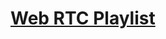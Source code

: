 # <a href="https://www.youtube.com/playlist?list=PLF_SZiztoCWHJAohyZKl8QnXYUHLeh11t">Web RTC Playlist</a>
